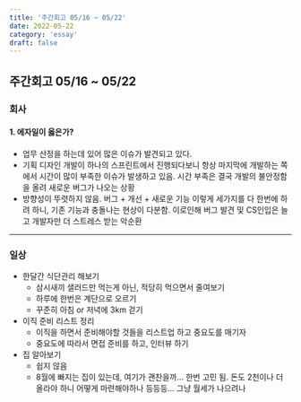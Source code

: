 ```yaml
---
title: '주간회고 05/16 ~ 05/22'
date: 2022-05-22
category: 'essay'
draft: false
---
```


## 주간회고 05/16 ~ 05/22

### 회사

#### 1. 에자일이 옳은가?

- 업무 산정을 하는데 있어 많은 이슈가 발견되고 있다.
- 기획 디자인 개발이 하나의 스프린트에서 진행되다보니 항상 마지막에 개발하는 쪽에서 시간이 많이 부족한 이슈가 발생하고 있음. 시간 부족은 결국 개발의 불안정함을 올려 새로운 버그가 나오는 상황
- 방향성이 뚜렷하지 않음. 버그 + 개선 + 새로운 기능 이렇게 세가지를 다 한번에 하려 하니, 기존 기능과 충돌나는 현상이 다분함. 이로인해 버그 발견 및 CS인입은 늘고 개발자만 더 스트레스 받는 악순환

---

### 일상

- 한달간 식단관리 해보기
  - 삼시새끼 샐러드만 먹는게 아닌, 적당히 먹으면서 줄여보기
  - 하루에 한번은 계단으로 오르기
  - 꾸준히 아침 or 저녁에 3km 걷기
- 이직 준비 리스트 정리
  - 이직을 하면서 준비해야할 것들을 리스트업 하고 중요도를 매기자
  - 중요도에 따라서 면접 준비를 하고, 인터뷰 하기
- 집 알아보기
  - 쉽지 않음
  - 8월에 빠지는 집이 있는데, 여기가 괜찬을까… 한번 고민 됨. 돈도 2천이나 더 올라야 하니 어떻게 마련해야하나 등등등… 그냥 월세가 나으려나
